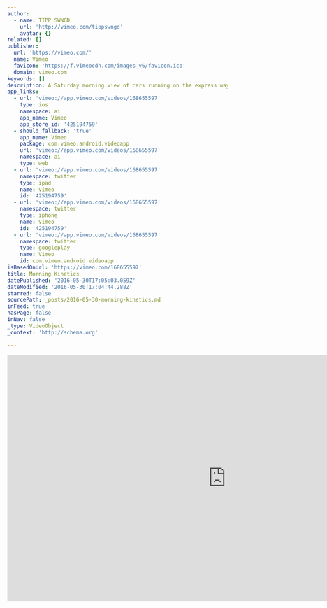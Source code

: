 ```yaml
---
author:
  - name: TIPP SWNGD
    url: 'http://vimeo.com/tippswngd'
    avatar: {}
related: []
publisher:
  url: 'https://vimeo.com/'
  name: Vimeo
  favicon: 'https://f.vimeocdn.com/images_v6/favicon.ico'
  domain: vimeo.com
keywords: []
description: A Saturday morning view of cars running on the express way form my window
app_links:
  - url: 'vimeo://app.vimeo.com/videos/168655597'
    type: ios
    namespace: ai
    app_name: Vimeo
    app_store_id: '425194759'
  - should_fallback: 'true'
    app_name: Vimeo
    package: com.vimeo.android.videoapp
    url: 'vimeo://app.vimeo.com/videos/168655597'
    namespace: ai
    type: web
  - url: 'vimeo://app.vimeo.com/videos/168655597'
    namespace: twitter
    type: ipad
    name: Vimeo
    id: '425194759'
  - url: 'vimeo://app.vimeo.com/videos/168655597'
    namespace: twitter
    type: iphone
    name: Vimeo
    id: '425194759'
  - url: 'vimeo://app.vimeo.com/videos/168655597'
    namespace: twitter
    type: googleplay
    name: Vimeo
    id: com.vimeo.android.videoapp
isBasedOnUrl: 'https://vimeo.com/168655597'
title: Morning Kinetics
datePublished: '2016-05-30T17:05:03.059Z'
dateModified: '2016-05-30T17:04:44.288Z'
starred: false
sourcePath: _posts/2016-05-30-morning-kinetics.md
inFeed: true
hasPage: false
inNav: false
_type: VideoObject
_context: 'http://schema.org'

---
```

<iframe src="https://cdn.embedly.com/widgets/media.html?src=https%3A%2F%2Fplayer.vimeo.com%2Fvideo%2F168655597&amp;url=https%3A%2F%2Fvimeo.com%2F168655597&amp;image=http%3A%2F%2Fi.vimeocdn.com%2Fvideo%2F573197089_1280.jpg&amp;key=b7d04c9b404c499eba89ee7072e1c4f7&amp;type=text%2Fhtml&amp;schema=vimeo" width="1000" height="563" scrolling="no" frameborder="0" allowfullscreen="" style=""></iframe>